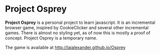 # Project Osprey

**Project Osprey** is a personal project to learn javascript. It is an incremental browser game, inspired by CookieClicker and several other incremental games.
There is almost no styling yet, as of now this is mostly a proof of concept. Project Osprey is a temporary name.

The game is available at http://laialexander.github.io/Osprey